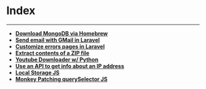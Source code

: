 # Index
---

- **[Download MongoDB via Homebrew](./download-mongodb-brew.md)**
- **[Send email with GMail in Laravel](./email-gmail-laravel.md)**
- **[Customize errors pages in Laravel](./customize-laravel-errors-pages.md)**
- **[Extract contents of a ZIP file](./unzip.php.md)**
- **[Youtube Downloader w/ Python](./yt-downloader.md)**
- **[Use an API to get info about an IP address](./IP-API-python.md)**
- **[Local Storage JS](./local-storage-javascript.md)**
- **[Monkey Patching querySelector JS](./monkey-patching-selector-javascript.md)**